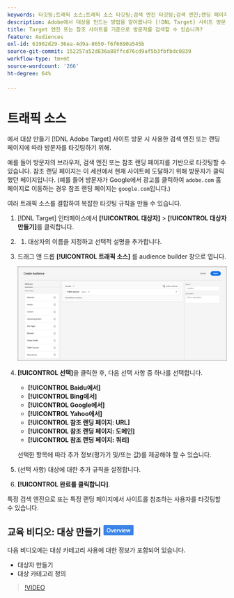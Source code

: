 ```yaml
---
keywords: 타깃팅;트래픽 소스;트래픽 소스 타깃팅;검색 엔진 타깃팅;검색 엔진;랜딩 페이지;랜딩 페이지 타깃팅;참조 랜딩 페이지
description: Adobe에서 대상을 만드는 방법을 알아봅니다 [!DNL Target] 사이트 방문 시 사용한 검색 엔진 또는 랜딩 페이지에 따라 방문자를 타깃팅하기 위해.
title: Target 엔진 또는 참조 사이트를 기준으로 방문자를 검색할 수 있습니까?
feature: Audiences
exl-id: 61902d29-36ea-4d9a-8650-f6f6690a545b
source-git-commit: 152257a52d836a88ffcd76cd9af5b3fbfbdc0839
workflow-type: tm+mt
source-wordcount: '266'
ht-degree: 64%

---
```


# 트래픽 소스

에서 대상 만들기 [!DNL Adobe Target] 사이트 방문 시 사용한 검색 엔진 또는 랜딩 페이지에 따라 방문자를 타깃팅하기 위해.

예를 들어 방문자의 브라우저, 검색 엔진 또는 참조 랜딩 페이지를 기반으로 타깃팅할 수 있습니다. 참조 랜딩 페이지는 이 세션에서 현재 사이트에 도달하기 위해 방문자가 클릭했던 페이지입니다. (예를 들어 방문자가 Google에서 광고를 클릭하여 `adobe.com` 홈페이지로 이동하는 경우 참조 랜딩 페이지는 `google.com`입니다.)

여러 트래픽 소스를 결합하여 복잡한 타깃팅 규칙을 만들 수 있습니다.

1. [!DNL Target] 인터페이스에서 **[!UICONTROL 대상자]** > **[!UICONTROL 대상자 만들기]**&#x200B;를 클릭합니다.
1. 
   1. 대상자의 이름을 지정하고 선택적 설명을 추가합니다.
1. 드래그 앤 드롭 **[!UICONTROL 트래픽 소스]** 를 audience builder 창으로 엽니다.

   ![](assets/target_traffic_source.png)

1. **[!UICONTROL 선택]**&#x200B;을 클릭한 후, 다음 선택 사항 중 하나를 선택합니다.

   * **[!UICONTROL Baidu에서]**
   * **[!UICONTROL Bing에서]**
   * **[!UICONTROL Google에서]**
   * **[!UICONTROL Yahoo에서]**
   * **[!UICONTROL 참조 랜딩 페이지: URL]**
   * **[!UICONTROL 참조 랜딩 페이지: 도메인]**
   * **[!UICONTROL 참조 랜딩 페이지: 쿼리]**

   선택한 항목에 따라 추가 정보(평가기 및/또는 값)를 제공해야 할 수 있습니다.

1. (선택 사항) 대상에 대한 추가 규칙을 설정합니다.
1. **[!UICONTROL 완료를 클릭합니다]**.

특정 검색 엔진으로 또는 특정 랜딩 페이지에서 사이트를 참조하는 사용자를 타깃팅할 수 있습니다.

## 교육 비디오: 대상 만들기 ![개요 배지](/help/main/assets/overview.png)

다음 비디오에는 대상 카테고리 사용에 대한 정보가 포함되어 있습니다.

* 대상자 만들기
* 대상 카테고리 정의

>[!VIDEO](https://video.tv.adobe.com/v/17392)
